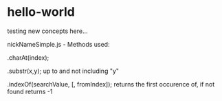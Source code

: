 # hello-world
testing new concepts here...

nickNameSimple.js - Methods used:

.charAt(index);

.substr(x,y);  up to and not including "y"

.indexOf(searchValue, [, fromIndex]);  returns the first occurence of, if not found returns -1


